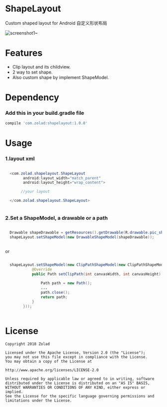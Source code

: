ShapeLayout
==============
Custom shaped layout for Android 自定义形状布局


![screenshot1~](https://raw.github.com/zolad/ShapeLayout/master/screenshot/screenshot_1.gif)

Features
==============
- Clip layout and its childview.
- 2 way to set shape.
- Also custom shape by implement ShapeModel.

Dependency
==============
### Add this in your build.gradle file 
```gradle
compile 'com.zolad:shapelayout:1.0.0'
```

Usage
==============
### 1.layout xml

```java

  <com.zolad.shapelayout.ShapeLayout
        android:layout_width="match_parent"
        android:layout_height="wrap_content">

       //your layout

  </com.zolad.shapelayout.ShapeLayout>
  
```


### 2.Set a ShapeModel, a drawable or a path


```java

  Drawable shapeDrawable = getResources().getDrawable(R.drawable.pic_shape);
  shapeLayout.setShapeModel(new DrawableShapeModel(shapeDrawable));
  
```

or

```java

  shapeLayout.setShapeModel(new ClipPathShapeModel(new ClipPathShapeModel.OnClipPath() {
            @Override
            public Path setClipPath(int canvasWidth, int canvasHeight) {
            
                Path path = new Path();
                ...
                path.close();
                return path;
            }
        }));
        
```


License
==============

    Copyright 2018 Zolad

    Licensed under the Apache License, Version 2.0 (the "License");
    you may not use this file except in compliance with the License.
    You may obtain a copy of the License at

    http://www.apache.org/licenses/LICENSE-2.0

    Unless required by applicable law or agreed to in writing, software
    distributed under the License is distributed on an "AS IS" BASIS,
    WITHOUT WARRANTIES OR CONDITIONS OF ANY KIND, either express or implied.
    See the License for the specific language governing permissions and
    limitations under the License.
